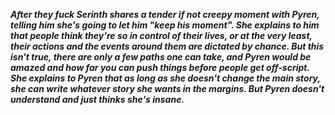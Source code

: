 ***After they fuck Serinth shares a tender if not creepy moment with Pyren, telling him she's going to let him "keep his moment".
She explains to him that people think they're so in control of their lives, or at the very least, their actions and the events around them are dictated by chance.
But this isn't true, there are only a few paths one can take, and Pyren would be amazed and how far you can push things before people get off-script.
She explains to Pyren that as long as she doesn't change the main story, she can write whatever story she wants in the margins.
But Pyren doesn't understand and just thinks she's insane.***